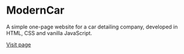 # ModernCar

A simple one-page website for a car detailing company, developed in HTML, CSS and vanilla JavaScript.

[Visit page](https://modern-car.bartart.dev/)
